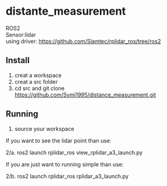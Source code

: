 # distante_measurement

ROS2  
Sensor:lidar  
using driver: https://github.com/Slamtec/rplidar_ros/tree/ros2  

## Install
1. creat a workspace  
2. creat a src folder  
3. cd src and git clone https://github.com/Symi1995/distance_measurement.git  

## Running
1. source your workspace  
  
If you want to see the lidar point than use:  
  
2/a. ros2 launch rplidar_ros view_rplidar_a3_launch.py  
  
If you are just want to running simple than use:  
  
2/b. ros2 launch rplidar_ros rplidar_a3_launch.py  

